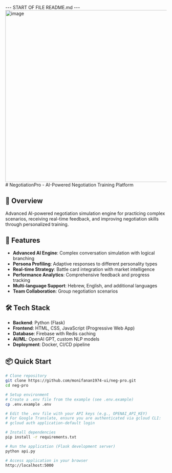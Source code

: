 --- START OF FILE README.md ---
<img width="1278" height="535" alt="image" src="https://github.com/user-attachments/assets/42357e87-828a-4c8a-a8f5-0a81531ec941" /># NegotiationPro - AI-Powered Negotiation Training Platform

## 🎯 Overview
Advanced AI-powered negotiation simulation engine for practicing complex scenarios, receiving real-time feedback, and improving negotiation skills through personalized training.

## 🚀 Features
- **Advanced AI Engine**: Complex conversation simulation with logical branching
- **Persona Profiling**: Adaptive responses to different personality types
- **Real-time Strategy**: Battle card integration with market intelligence
- **Performance Analytics**: Comprehensive feedback and progress tracking
- **Multi-language Support**: Hebrew, English, and additional languages
- **Team Collaboration**: Group negotiation scenarios

## 🛠️ Tech Stack
- **Backend**: Python (Flask)
- **Frontend**: HTML, CSS, JavaScript (Progressive Web App)
- **Database**: Firebase with Redis caching
- **AI/ML**: OpenAI GPT, custom NLP models
- **Deployment**: Docker, CI/CD pipeline

## 📦 Quick Start
```bash
# Clone repository
git clone https://github.com/monifanan1974-ui/neg-pro.git
cd neg-pro

# Setup environment
# Create a .env file from the example (see .env.example)
cp .env.example .env

# Edit the .env file with your API keys (e.g., OPENAI_API_KEY)
# For Google Translate, ensure you are authenticated via gcloud CLI:
# gcloud auth application-default login

# Install dependencies
pip install -r requirements.txt

# Run the application (Flask development server)
python api.py

# Access application in your browser
http://localhost:5000
